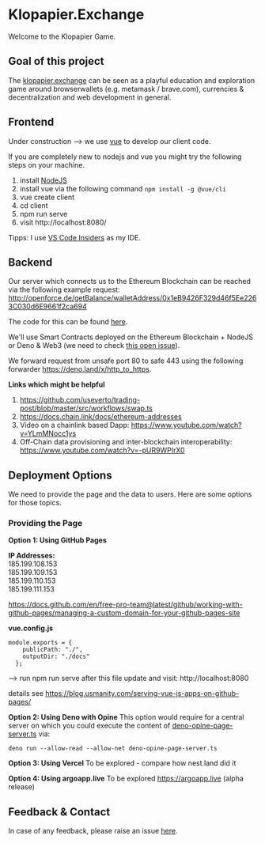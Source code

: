 # Klopapier.Exchange

Welcome to the Klopapier Game.

## Goal of this project
The [klopapier.exchange](https://klopapier.exchange) can be seen as a playful education and exploration game around browserwallets (e.g. metamask / brave.com), currencies & decentralization and web development in general.

## Frontend
Under construction --> we use [vue](https://cli.vuejs.org/) to develop our client code.  

If you are completely new to nodejs and vue you might try the following steps on your machine.  

1. install [NodeJS](https://nodejs.org/en/)
2. install vue via the following command ```npm install -g @vue/cli```
3. vue create client 
4. cd client
5. npm run serve
6. visit http://localhost:8080/

Tipps: 
I use [VS Code Insiders](https://code.visualstudio.com/insiders/) as my IDE.  

## Backend
Our server which connects us to the Ethereum Blockchain can be reached via the following example request:
http://openforce.de/getBalance/walletAddress/0x1eB9426F329d46f5Ee2263C030d6E9661f2ca694  

The code for this can be found [here](https://github.com/michael-spengler/klopapier.exchange/blob/main/web3-proxy-nodejs-infura/web3-server.ts).   

We'll use Smart Contracts deployed on the Ethereum Blockchain + NodeJS or Deno & Web3 (we need to check [this open issue](https://github.com/ethereum/web3.js/issues/3700)).  

We forward request from unsafe port 80 to safe 443 using the following forwarder https://deno.land/x/http_to_https.

**Links which might be helpful**
1. https://github.com/useverto/trading-post/blob/master/src/workflows/swap.ts  
2. https://docs.chain.link/docs/ethereum-addresses    
3. Video on a chainlink based Dapp: https://www.youtube.com/watch?v=YLmMNocc1ys  
4. Off-Chain data provisioning and inter-blockchain interoperability: https://www.youtube.com/watch?v=-pUR9WPIrX0


## Deployment Options
We need to provide the page and the data to users. Here are some options for those topics.
### Providing the Page
**Option 1: Using GitHub Pages**

**IP Addresses:**  
185.199.108.153  
185.199.109.153  
185.199.110.153  
185.199.111.153  

https://docs.github.com/en/free-pro-team@latest/github/working-with-github-pages/managing-a-custom-domain-for-your-github-pages-site

**vue.config.js**
```
module.exports = {
    publicPath: "./",
    outputDir: "./docs"
  };
```

--> run npm run serve after this file update and visit: http://localhost:8080   

details see https://blog.usmanity.com/serving-vue-js-apps-on-github-pages/


**Option 2: Using Deno with Opine**
This option would require for a central server on which you could execute the content of [deno-opine-page-server.ts]() via:  
```
deno run --allow-read --allow-net deno-opine-page-server.ts
```

**Option 3: Using Vercel**
To be explored - compare how nest.land did it

**Option 4: Using argoapp.live**
To be explored https://argoapp.live (alpha release)


## Feedback & Contact
In case of any feedback, please raise an issue [here](https://github.com/michael-spengler/klopapier.exchange/issues/new).

